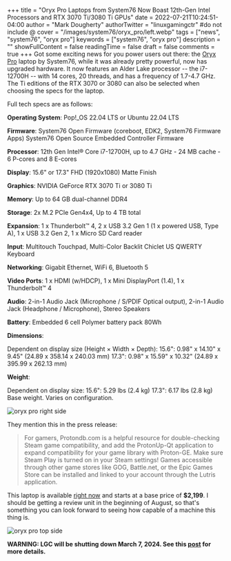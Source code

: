 +++
title = "Oryx Pro Laptops from System76 Now Boast 12th-Gen Intel Processors and RTX 3070 Ti/3080 Ti GPUs"
date = 2022-07-21T10:24:51-04:00
author = "Mark Dougherty"
authorTwitter = "linuxgamingctr" #do not include @
cover = "/images/system76/oryx_pro/left.webp"
tags = ["news", "system76", "oryx pro"]
keywords = ["system76", "oryx pro"]
description = ""
showFullContent = false
readingTime = false
draft = false
comments = true
+++
Got some exciting news for you power users out there: the [Oryx Pro](https://system76.com/laptops/oryx) laptop by System76, while it was already pretty powerful, now has upgraded hardware. It now features an Alder Lake processor -- the i7-12700H -- with 14 cores, 20 threads, and has a frequency of 1.7-4.7 GHz. The Ti editions of the RTX 3070 or 3080 can also be selected when choosing the specs for the laptop.

Full tech specs are as follows:

**Operating System**: Pop!_OS 22.04 LTS or Ubuntu 22.04 LTS

**Firmware**: System76 Open Firmware (coreboot, EDK2, System76 Firmware Apps)
System76 Open Source Embedded Controller Firmware

**Processor**: 12th Gen Intel® Core i7-12700H, up to 4.7 GHz - 24 MB cache - 6
P-cores and 8 E-cores

**Display**: 15.6" or 17.3" FHD (1920x1080) Matte Finish

**Graphics**: NVIDIA GeForce RTX 3070 Ti or 3080 Ti

**Memory**: Up to 64 GB dual-channel DDR4

**Storage**: 2x M.2 PCIe Gen4x4, Up to 4 TB total

**Expansion**: 1 x Thunderbolt™ 4, 2 x USB 3.2 Gen 1 (1 x powered USB, Type A), 1 x
USB 3.2 Gen 2, 1 x Micro SD Card reader

**Input**: Multitouch Touchpad, Multi-Color Backlit Chiclet US QWERTY Keyboard

**Networking**: Gigabit Ethernet, WiFi 6, Bluetooth 5

**Video Ports**: 1 x HDMI (w/HDCP), 1 x Mini DisplayPort (1.4), 1 x Thunderbolt™ 4

**Audio**: 2-in-1 Audio Jack (Microphone / S/PDIF Optical output), 2-in-1 Audio Jack
(Headphone / Microphone), Stereo Speakers

**Battery**: Embedded 6 cell Polymer battery pack 80Wh

**Dimensions**:

Dependent on display size (Height × Width × Depth):
15.6": 0.98" x 14.10" x 9.45" (24.89 x 358.14 x 240.03 mm)
17.3": 0.98" x 15.59" x 10.32" (24.89 x 395.99 x 262.13 mm)

**Weight**:

Dependent on display size:
15.6": 5.29 lbs (2.4 kg)
17.3": 6.17 lbs (2.8 kg)
Base weight. Varies on configuration.

![oryx pro right side](/images/system76/oryx_pro/right.webp)

They mention this in the press release:
> For gamers, Protondb.com is a helpful resource for double-checking Steam game compatibility,
and add the ProtonUp-Qt application to expand compatibility for your game library with
Proton-GE. Make sure Steam Play is turned on in your Steam settings! Games accessible
through other game stores like GOG, Battle.net, or the Epic Games Store can be installed and
linked to your account through the Lutris application.

This laptop is available [right now](https://system76.com/laptops/oryx) and starts at a base price of **$2,199**. I should be getting a review unit in the beginning of August, so that's something you can look forward to seeing how capable of a machine this thing is.

![oryx pro top side](/images/system76/oryx_pro/top.webp)

**WARNING: LGC will be shutting down March 7, 2024. See this [post](https://linuxgamingcentral.com/posts/the-end-of-lgc/) for more details.**
